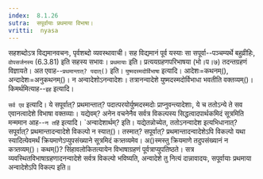 ```yaml
---
index:  8.1.26
sutra:  सपूर्वायाः प्रथमाया विभाषा।
vritti:  nyasa
---
```


सहशब्दोऽत्र विद्यमानवचनः, पृर्वशब्दो व्यवस्थावाची। सह विद्यमानं पूर्व यस्याः सा सपूर्वा--पञ्चम्यर्थे बहुव्रीहिः, `वोपसर्जनस्य` (6.3.81) इति सहस्य सभावः। `प्रथमायाः` इति। प्रत्ययग्रहणपरिभाषया (भो।प।७) तदन्तग्रहणं विज्ञायते। अत एवाह--`प्रथमान्तात्? पदात्()` इति। `युष्मदस्मदोर्विभाषा` इत्यादि। आदेशः=कथनम्(), अन्दादेशः=अनुकथनम्()। न अन्वादेशोऽनन्वादेशः। तत्रानन्वादेशे युष्मदस्मदोर्विभाधा भवतीति वक्तव्यम्()। 
किमर्थमित्याह--`इह` इत्यादि। 

`सर्व एव` इत्यादि। ये सपूर्वात्? प्रथमान्तात्? पदात्परयोर्युष्मदस्मदोः प्राप्नुवन्त्यादेशाः, ये च ततोऽन्ये ते सव एवानत्वादेशे विभाषा वक्तव्याः। 
यद्येवम्? अनेन वचनेनैव सर्वत्र विकल्पस्य सिद्धत्वादपार्थकमिदं सूत्रमिति मन्ममान आह--`न तर्हि` इत्यादि। `अन्वादेशार्थम्? इति। यद्येतन्नोच्येत, ततोऽनन्वादेश इत्यभिधानात्? सपूर्वात्? प्रथमान्तादन्वादेशे विकल्पो न स्यात्()। तस्मात्? सपूर्वात्? प्रथमान्तादन्वादेशेऽपि विकल्पो यथा स्यादित्येवमर्थं क्रियमाणेऽप्युपसंख्याने सूत्रमिदं कत्र्तव्यमेव। अ()स्मस्तु क्रियमाणे तदुपसंख्यानं न कत्र्तव्यम्()। कथम्()? सिंहावलोकितत्यायेन विभाषाग्रहणं पूर्वत्राप्युपतिष्ठते। सत्र व्यवस्थितविभाषाग्रहणादनन्वादेशे सर्वत्र विकल्पो भविष्यति, अन्वादेशे तु नित्यं दान्नावादयः, सपूर्वायाः प्रथमाया अन्वादेशेऽपि विकल्प इति॥
